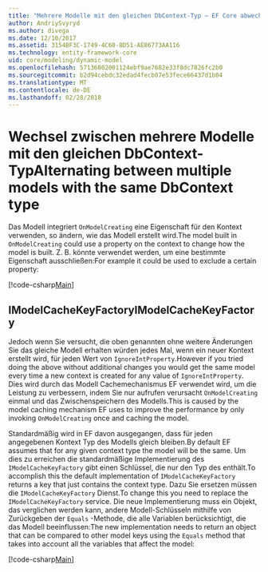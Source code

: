 ```yaml
---
title: "Mehrere Modelle mit den gleichen DbContext-Typ – EF Core abwechselnd"
author: AndriySvyryd
ms.author: divega
ms.date: 12/10/2017
ms.assetid: 3154BF3C-1749-4C60-8D51-AE86773AA116
ms.technology: entity-framework-core
uid: core/modeling/dynamic-model
ms.openlocfilehash: 57136802001124ebf9ae7682e33f8dc7826fc2b0
ms.sourcegitcommit: b2d94cebdc32edad4fecb07e53fece66437d1b04
ms.translationtype: MT
ms.contentlocale: de-DE
ms.lasthandoff: 02/28/2018
---
```

# <a name="alternating-between-multiple-models-with-the-same-dbcontext-type"></a><span data-ttu-id="01a60-102">Wechsel zwischen mehrere Modelle mit den gleichen DbContext-Typ</span><span class="sxs-lookup"><span data-stu-id="01a60-102">Alternating between multiple models with the same DbContext type</span></span>

<span data-ttu-id="01a60-103">Das Modell integriert `OnModelCreating` eine Eigenschaft für den Kontext verwenden, so ändern, wie das Modell erstellt wird.</span><span class="sxs-lookup"><span data-stu-id="01a60-103">The model built in `OnModelCreating` could use a property on the context to change how the model is built.</span></span> <span data-ttu-id="01a60-104">Z. B. könnte verwendet werden, um eine bestimmte Eigenschaft ausschließen:</span><span class="sxs-lookup"><span data-stu-id="01a60-104">For example it could be used to exclude a certain property:</span></span>

[!code-csharp[Main](../../../samples/core/DynamicModel/DynamicContext.cs?name=Class)]

## <a name="imodelcachekeyfactory"></a><span data-ttu-id="01a60-105">IModelCacheKeyFactory</span><span class="sxs-lookup"><span data-stu-id="01a60-105">IModelCacheKeyFactory</span></span>
<span data-ttu-id="01a60-106">Jedoch wenn Sie versucht, die oben genannten ohne weitere Änderungen Sie das gleiche Modell erhalten würden jedes Mal, wenn ein neuer Kontext erstellt wird, für jeden Wert von `IgnoreIntProperty`.</span><span class="sxs-lookup"><span data-stu-id="01a60-106">However if you tried doing the above without additional changes you would get the same model every time a new context is created for any value of `IgnoreIntProperty`.</span></span> <span data-ttu-id="01a60-107">Dies wird durch das Modell Cachemechanismus EF verwendet wird, um die Leistung zu verbessern, indem Sie nur aufrufen verursacht `OnModelCreating` einmal und das Zwischenspeichern des Modells.</span><span class="sxs-lookup"><span data-stu-id="01a60-107">This is caused by the model caching mechanism EF uses to improve the performance by only invoking `OnModelCreating` once and caching the model.</span></span>

<span data-ttu-id="01a60-108">Standardmäßig wird in EF davon ausgegangen, dass für jeden angegebenen Kontext Typ des Modells gleich bleiben.</span><span class="sxs-lookup"><span data-stu-id="01a60-108">By default EF assumes that for any given context type the model will be the same.</span></span> <span data-ttu-id="01a60-109">Um dies zu erreichen die standardmäßige Implementierung des `IModelCacheKeyFactory` gibt einen Schlüssel, die nur den Typ des enthält.</span><span class="sxs-lookup"><span data-stu-id="01a60-109">To accomplish this the default implementation of `IModelCacheKeyFactory` returns a key that just contains the context type.</span></span> <span data-ttu-id="01a60-110">Dazu Sie ersetzen müssen die `IModelCacheKeyFactory` Dienst.</span><span class="sxs-lookup"><span data-stu-id="01a60-110">To change this you need to replace the `IModelCacheKeyFactory` service.</span></span> <span data-ttu-id="01a60-111">Die neue Implementierung muss ein Objekt, das verglichen werden kann, andere Modell-Schlüsseln mithilfe von Zurückgeben der `Equals` -Methode, die alle Variablen berücksichtigt, die das Modell beeinflussen:</span><span class="sxs-lookup"><span data-stu-id="01a60-111">The new implementation needs to return an object that can be compared to other model keys using the `Equals` method that takes into account all the variables that affect the model:</span></span>

[!code-csharp[Main](../../../samples/core/DynamicModel/DynamicModelCacheKeyFactory.cs?name=Class)]
